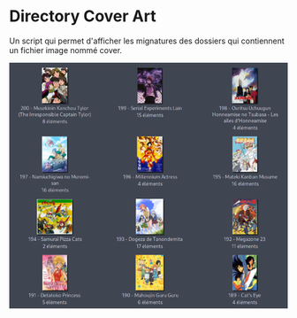 # Directory Cover Art
Un script qui permet d'afficher les mignatures des dossiers qui contiennent un fichier image nommé cover.

![](docs/imgs/2021-03-28-17-38-12.png)